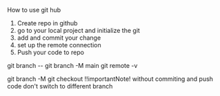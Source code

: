 
How to use git hub 

1. Create repo in github
2. go to your local project and initialize the git 
3. add and commit your change 
4. set up the remote connection 
5. Push your code to repo 

git branch -- git branch -M main 
git remote -v 

<!-- working with branch -->
git branch -M <branchname>
git checkout <branchname>
!!importantNote! without commiting and push code don't switch to different branch 
